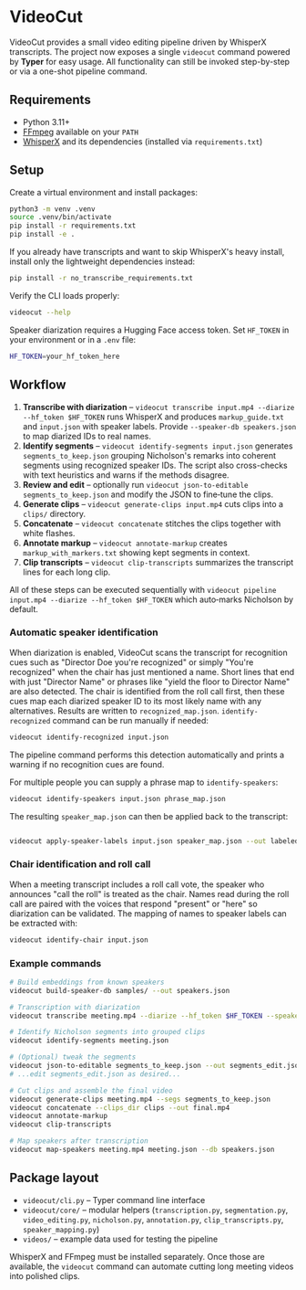 # VideoCut

VideoCut provides a small video editing pipeline driven by WhisperX transcripts.  The project now exposes a single `videocut` command powered by **Typer** for easy usage.  All functionality can still be invoked step-by-step or via a one-shot pipeline command.

## Requirements

- Python 3.11+
- [FFmpeg](https://ffmpeg.org/) available on your `PATH`
- [WhisperX](https://github.com/m-bain/whisperX) and its dependencies (installed via `requirements.txt`)

## Setup

Create a virtual environment and install packages:

```bash
python3 -m venv .venv
source .venv/bin/activate
pip install -r requirements.txt
pip install -e .
```

If you already have transcripts and want to skip WhisperX's heavy install,
install only the lightweight dependencies instead:

```bash
pip install -r no_transcribe_requirements.txt
```

Verify the CLI loads properly:

```bash
videocut --help
```

Speaker diarization requires a Hugging Face access token.  Set `HF_TOKEN` in your environment or in a `.env` file:

```bash
HF_TOKEN=your_hf_token_here
```

## Workflow

1. **Transcribe with diarization** – `videocut transcribe input.mp4 --diarize --hf_token $HF_TOKEN` runs WhisperX and produces `markup_guide.txt` and `input.json` with speaker labels.
   Provide `--speaker-db speakers.json` to map diarized IDs to real names.
2. **Identify segments** – `videocut identify-segments input.json` generates
   `segments_to_keep.json` grouping Nicholson's remarks into coherent segments using recognized speaker IDs.
   The script also cross-checks with text heuristics and warns if the methods disagree.
3. **Review and edit** – optionally run `videocut json-to-editable segments_to_keep.json` and modify the JSON to fine‑tune the clips.
4. **Generate clips** – `videocut generate-clips input.mp4` cuts clips into a `clips/` directory.
5. **Concatenate** – `videocut concatenate` stitches the clips together with white flashes.
6. **Annotate markup** – `videocut annotate-markup` creates `markup_with_markers.txt` showing kept segments in context.
7. **Clip transcripts** – `videocut clip-transcripts` summarizes the transcript lines for each long clip.

All of these steps can be executed sequentially with `videocut pipeline input.mp4 --diarize --hf_token $HF_TOKEN` which auto‑marks Nicholson by default.

### Automatic speaker identification

When diarization is enabled, VideoCut scans the transcript for recognition cues
such as "Director Doe you're recognized" or simply "You're recognized" when the
chair has just mentioned a name. Short lines that end with just "Director Name" or phrases like "yield the floor to Director Name" are also detected. The chair is identified from the roll call first, then these cues map each diarized speaker ID to its most likely name with any alternatives. Results are written to `recognized_map.json`.
`identify-recognized` command can be run manually if needed:

```bash
videocut identify-recognized input.json
```

The pipeline command performs this detection automatically and prints a warning
if no recognition cues are found.

For multiple people you can supply a phrase map to `identify-speakers`:

```bash
videocut identify-speakers input.json phrase_map.json
```

The resulting `speaker_map.json` can then be applied back to the transcript:

```bash

videocut apply-speaker-labels input.json speaker_map.json --out labeled.json
```

### Chair identification and roll call

When a meeting transcript includes a roll call vote, the speaker who announces
"call the roll" is treated as the chair. Names read during the roll call are
paired with the voices that respond "present" or "here" so diarization can be
validated. The mapping of names to speaker labels can be extracted with:

```bash
videocut identify-chair input.json
```

### Example commands

```bash
# Build embeddings from known speakers
videocut build-speaker-db samples/ --out speakers.json

# Transcription with diarization
videocut transcribe meeting.mp4 --diarize --hf_token $HF_TOKEN --speaker-db speakers.json

# Identify Nicholson segments into grouped clips
videocut identify-segments meeting.json

# (Optional) tweak the segments
videocut json-to-editable segments_to_keep.json --out segments_edit.json
# ...edit segments_edit.json as desired...

# Cut clips and assemble the final video
videocut generate-clips meeting.mp4 --segs segments_to_keep.json
videocut concatenate --clips_dir clips --out final.mp4
videocut annotate-markup
videocut clip-transcripts

# Map speakers after transcription
videocut map-speakers meeting.mp4 meeting.json --db speakers.json
```

## Package layout

- `videocut/cli.py` – Typer command line interface
- `videocut/core/` – modular helpers (`transcription.py`, `segmentation.py`, `video_editing.py`, `nicholson.py`, `annotation.py`, `clip_transcripts.py`, `speaker_mapping.py`)
- `videos/` – example data used for testing the pipeline

WhisperX and FFmpeg must be installed separately.  Once those are available, the `videocut` command can automate cutting long meeting videos into polished clips.
